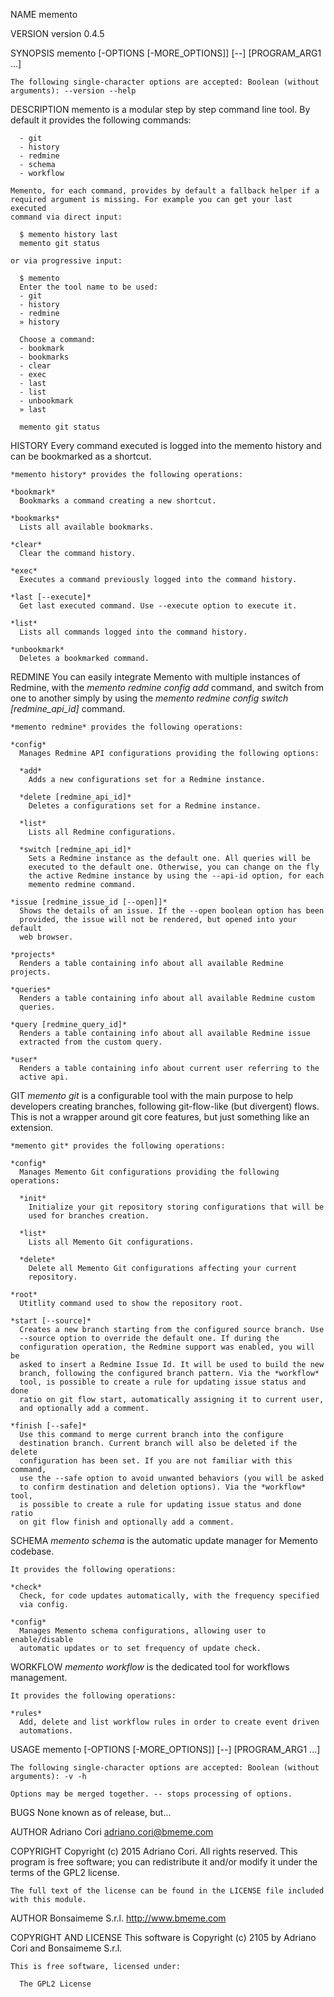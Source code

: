 NAME
    memento

VERSION
    version 0.4.5

SYNOPSIS
    memento [-OPTIONS [-MORE_OPTIONS]] [--] [PROGRAM_ARG1 ...]

    The following single-character options are accepted: Boolean (without
    arguments): --version --help

DESCRIPTION
    memento is a modular step by step command line tool. By default it
    provides the following commands:

      - git
      - history
      - redmine
      - schema
      - workflow

    Memento, for each command, provides by default a fallback helper if a
    required argument is missing. For example you can get your last executed
    command via direct input:

      $ memento history last
      memento git status

    or via progressive input:

      $ memento
      Enter the tool name to be used:
      - git
      - history
      - redmine
      » history

      Choose a command:
      - bookmark
      - bookmarks
      - clear
      - exec
      - last
      - list
      - unbookmark
      » last

      memento git status

HISTORY
    Every command executed is logged into the memento history and can be
    bookmarked as a shortcut.

    *memento history* provides the following operations:

    *bookmark*
      Bookmarks a command creating a new shortcut.

    *bookmarks*
      Lists all available bookmarks.

    *clear*
      Clear the command history.

    *exec*
      Executes a command previously logged into the command history.

    *last [--execute]*
      Get last executed command. Use --execute option to execute it.

    *list*
      Lists all commands logged into the command history.

    *unbookmark*
      Deletes a bookmarked command.

REDMINE
    You can easily integrate Memento with multiple instances of Redmine,
    with the *memento redmine config add* command, and switch from one to
    another simply by using the *memento redmine config switch
    [redmine_api_id]* command.

    *memento redmine* provides the following operations:

    *config*
      Manages Redmine API configurations providing the following options:

      *add*
        Adds a new configurations set for a Redmine instance.

      *delete [redmine_api_id]*
        Deletes a configurations set for a Redmine instance.

      *list*
        Lists all Redmine configurations.

      *switch [redmine_api_id]*
        Sets a Redmine instance as the default one. All queries will be
        executed to the default one. Otherwise, you can change on the fly
        the active Redmine instance by using the --api-id option, for each
        memento redmine command.

    *issue [redmine_issue_id [--open]]*
      Shows the details of an issue. If the --open boolean option has been
      provided, the issue will not be rendered, but opened into your default
      web browser.

    *projects*
      Renders a table containing info about all available Redmine projects.

    *queries*
      Renders a table containing info about all available Redmine custom
      queries.

    *query [redmine_query_id]*
      Renders a table containing info about all available Redmine issue
      extracted from the custom query.

    *user*
      Renders a table containing info about current user referring to the
      active api.

GIT
    *memento git* is a configurable tool with the main purpose to help
    developers creating branches, following git-flow-like (but divergent)
    flows. This is not a wrapper around git core features, but just
    something like an extension.

    *memento git* provides the following operations:

    *config*
      Manages Memento Git configurations providing the following operations:

      *init*
        Initialize your git repository storing configurations that will be
        used for branches creation.

      *list*
        Lists all Memento Git configurations.

      *delete*
        Delete all Memento Git configurations affecting your current
        repository.

    *root*
      Utitlity command used to show the repository root.

    *start [--source]*
      Creates a new branch starting from the configured source branch. Use
      --source option to override the default one. If during the
      configuration operation, the Redmine support was enabled, you will be
      asked to insert a Redmine Issue Id. It will be used to build the new
      branch, following the configured branch pattern. Via the *workflow*
      tool, is possible to create a rule for updating issue status and done
      ratio on git flow start, automatically assigning it to current user,
      and optionally add a comment.

    *finish [--safe]*
      Use this command to merge current branch into the configure
      destination branch. Current branch will also be deleted if the delete
      configuration has been set. If you are not familiar with this command,
      use the --safe option to avoid unwanted behaviors (you will be asked
      to confirm destination and deletion options). Via the *workflow* tool,
      is possible to create a rule for updating issue status and done ratio
      on git flow finish and optionally add a comment.

SCHEMA
    *memento schema* is the automatic update manager for Memento codebase.

    It provides the following operations:

    *check*
      Check, for code updates automatically, with the frequency specified
      via config.

    *config*
      Manages Memento schema configurations, allowing user to enable/disable
      automatic updates or to set frequency of update check.

WORKFLOW
    *memento workflow* is the dedicated tool for workflows management.

    It provides the following operations:

    *rules*
      Add, delete and list workflow rules in order to create event driven
      automations.

USAGE
    memento [-OPTIONS [-MORE_OPTIONS]] [--] [PROGRAM_ARG1 ...]

    The following single-character options are accepted: Boolean (without
    arguments): -v -h

    Options may be merged together. -- stops processing of options.

BUGS
    None known as of release, but...

AUTHOR
    Adriano Cori <adriano.cori@bmeme.com>

COPYRIGHT
    Copyright (c) 2015 Adriano Cori. All rights reserved. This program is
    free software; you can redistribute it and/or modify it under the terms
    of the GPL2 license.

    The full text of the license can be found in the LICENSE file included
    with this module.

AUTHOR
    Bonsaimeme S.r.l. <http://www.bmeme.com>

COPYRIGHT AND LICENSE
    This software is Copyright (c) 2105 by Adriano Cori and Bonsaimeme
    S.r.l.

    This is free software, licensed under:

      The GPL2 License

